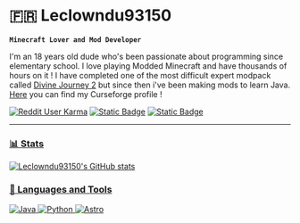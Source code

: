 # 🇫🇷 Leclowndu93150

**`Minecraft Lover and Mod Developer`**

I'm an 18 years old dude who's been passionate about programming since elementary school. I love playing Modded Minecraft and have thousands of hours on it !
I have completed one of the most difficult expert modpack called [Divine Journey 2](https://www.curseforge.com/minecraft/modpacks/divine-journey-2) but since then i've been making mods to learn Java. [Here](https://www.curseforge.com/members/project8gbderam/projects) you can find my Curseforge profile !

   <p align="left">
      <a href="https://www.reddit.com/user/Leclowndu9315/">
         <img alt="Reddit User Karma" src="https://img.shields.io/reddit/user-karma/combined/Leclowndu9315?style=for-the-badge&logo=reddit&logoColor=%23FFFFFF&labelColor=%23FF4500&color=%23FF6E2D&link=https%3A%2F%2Fwww.reddit.com%2Fuser%2FLeclowndu9315%2F"></a>
       <a href="https://discord.gg/m4EHeRjfZ9">
        <img alt="Static Badge" src="https://img.shields.io/badge/-%40Leclowndu93150-orange?style=for-the-badge&logo=discord&color=%2323272A"></a>
      <a href="https://www.curseforge.com/members/project8gbderam/projects">
         <img alt="Static Badge" src="https://img.shields.io/badge/600k-logo?style=for-the-badge&logo=curseforge&label=Curseforge&labelColor=%20%23000000&color=%20%231e2024">
   </p>

---


### 📊 Stats

![Leclowndu93150's GitHub stats](https://github-readme-stats.vercel.app/api?username=Leclowndu93150&show_icons=true&theme=gruvbox)


<!-- ![GitHub Streak](https://streak-stats.demolab.com?user=Leclowndu93150restKnight&theme=gruvbox&border_radius=4.5) -->

### 🧰 Languages and Tools
![Java](https://ziadoua.github.io/m3-Markdown-Badges/badges/Java/java2.svg)
![Python](https://ziadoua.github.io/m3-Markdown-Badges/badges/Python/python3.svg)
![Astro](https://ziadoua.github.io/m3-Markdown-Badges/badges/Astro/astro2.svg)

<!-- ![JavaScript](https://ziadoua.github.io/m3-Markdown-Badges/badges/Javascript/javascript3.svg)
![HTML5](https://ziadoua.github.io/m3-Markdown-Badges/badges/HTML/html2.svg)
![CSS3](https://ziadoua.github.io/m3-Markdown-Badges/badges/CSS/css2.svg) -->

